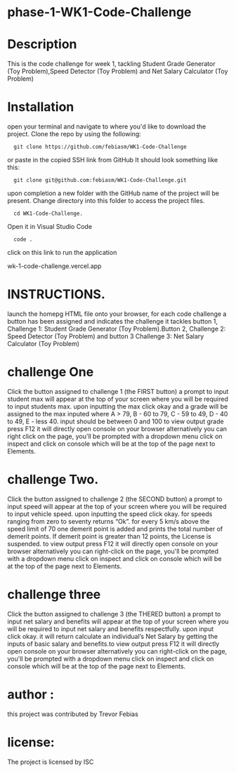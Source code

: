 # phase-1-WK1-Code-Challenge
# Description

This is the code challenge for week 1, tackling Student Grade Generator (Toy Problem),Speed Detector (Toy Problem) and Net Salary Calculator (Toy Problem)

# Installation
open your terminal and navigate to where you'd like to download the project. Clone the repo by using the following:

      git clone https://github.com/febiasm/WK1-Code-Challenge

or paste in the copied SSH link from GitHub It should look something like this:

      git clone git@github.com:febiasm/WK1-Code-Challenge.git

upon completion a new folder with the GitHub name of the project will be present. Change directory into this folder to access the project files.

      cd WK1-Code-Challenge.

Open it in Visual Studio Code

      code .

click on this link to run the application

   wk-1-code-challenge.vercel.app


# INSTRUCTIONS.

launch the homepg HTML file onto your browser, for each code challenge a button has been assigned and indicates the challenge it tackles button 1, Challenge 1: Student Grade Generator (Toy Problem).Button 2, Challenge 2: Speed Detector (Toy Problem) and button 3 Challenge 3: Net Salary Calculator (Toy Problem)

# challenge One
Click the button assigned to challenge 1 (the FIRST button) a prompt to input student max will appear at the top of your screen where you will be required to input students max. upon inputting the max click okay and a grade will be assigned to the max inputed where A > 79, B - 60 to 79, C - 59 to 49, D - 40 to 49, E - less 40. input should be between 0 and 100 to view output grade press F12 it will directly open console on your browser alternatively you can right click on the page, you'll be prompted with a dropdown menu click on inspect and click on console which will be at the top of the page next to Elements.

# challenge Two.
Click the button assigned to challenge 2 (the SECOND button) a prompt to input speed will appear at the top of your screen where you will be required to input vehicle speed. upon inputting the speed click okay. for speeds ranging from zero to seventy returns “Ok”. for every 5 km/s above the speed limit of 70 one demerit point is added and prints the total number of demerit points. If demerit point is greater than 12 points, the License is suspended. to view output press F12 it will directly open console on your browser alternatively you can right-click on the page, you'll be prompted with a dropdown menu click on inspect and click on console which will be at the top of the page next to Elements.

# challenge three
Click the button assigned to challenge 3 (the THERED button) a prompt to input net salary and benefits will appear at the top of your screen where you will be required to input net salary and benefits respectfully. upon input click okay. it will return calculate an individual’s Net Salary by getting the inputs of basic salary and benefits.to view output press F12 it will directly open console on your browser alternatively you can right-click on the page, you'll be prompted with a dropdown menu click on inspect and click on console which will be at the top of the page next to Elements.

# author :
this project was contributed by
Trevor Febias

# license:
The project is licensed by ISC